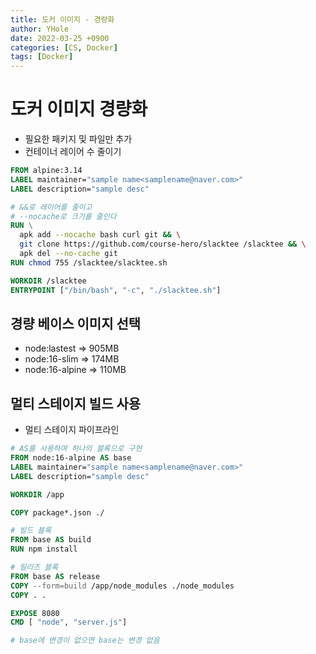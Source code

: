 ```yaml
---
title: 도커 이미지 - 경량화
author: YHole
date: 2022-03-25 +0900
categories: [CS, Docker]
tags: [Docker]
---
```


# 도커 이미지 경량화

- 필요한 패키지 및 파일만 추가
- 컨테이너 레이어 수 줄이기

```dockerfile
FROM alpine:3.14
LABEL maintainer="sample name<samplename@naver.com>"
LABEL description="sample desc"

# &&로 레이어를 줄이고
# --nocache로 크기를 줄인다
RUN \
  apk add --nocache bash curl git && \
  git clone https://github.com/course-hero/slacktee /slacktee && \
  apk del --no-cache git
RUN chmod 755 /slacktee/slacktee.sh

WORKDIR /slacktee
ENTRYPOINT ["/bin/bash", "-c", "./slacktee.sh"]
```

## 경량 베이스 이미지 선택

- node:lastest => 905MB
- node:16-slim => 174MB
- node:16-alpine => 110MB

## 멀티 스테이지 빌드 사용

- 멀티 스테이지 파이프라인

```dockerfile
# AS를 사용하여 하나의 블록으로 구현
FROM node:16-alpine AS base
LABEL maintainer="sample name<samplename@naver.com>"
LABEL description="sample desc"

WORKDIR /app

COPY package*.json ./

# 빌드 블록
FROM base AS build
RUN npm install

# 릴리즈 블록
FROM base AS release
COPY --form=build /app/node_modules ./node_modules
COPY . .

EXPOSE 8080
CMD [ "node", "server.js"]

# base에 변경이 없으면 base는 변경 없음
```
